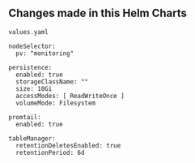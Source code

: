## Changes made in this Helm Charts

`values.yaml`

```console
nodeSelector:
  pv: "monitoring"

persistence:
  enabled: true
  storageClassName: ""
  size: 10Gi
  accessModes: [ ReadWriteOnce ]
  volumeMode: Filesystem

promtail:
  enabled: true

tableManager:
  retentionDeletesEnabled: true
  retentionPeriod: 6d
```
